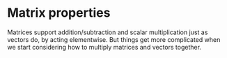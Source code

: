 # Matrix properties

Matrices support addition/subtraction and scalar multiplication just as vectors do, by acting elementwise. But things get more complicated when we start considering how to multiply matrices and vectors together.
